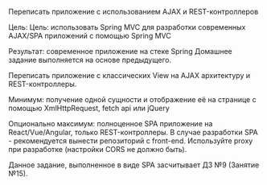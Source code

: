 Переписать приложение с использованием AJAX и REST-контроллеров

Цель: Цель: использовать Spring MVC для разработки современных AJAX/SPA приложений c помощью Spring MVC

Результат: современное приложение на стеке Spring
Домашнее задание выполняется на основе предыдущего.

Переписать приложение с классических View на AJAX архитектуру и REST-контроллеры.

Минимум: получение одной сущности и отображение её на странице с помощью XmlHttpRequest, fetch api или jQuery

Опционально максимум: полноценное SPA приложение на React/Vue/Angular, только REST-контроллеры.
В случае разработки SPA - рекомендуется вынести репозиторий с front-end. Используйте proxy при разработке (настройки CORS не должно быть).

Данное задание, выполненное в виде SPA засчитывает ДЗ №9 (Занятие №15).